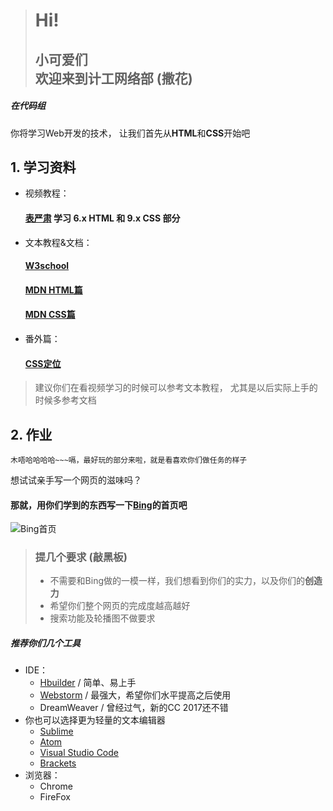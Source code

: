 > # Hi!
> ## 小可爱们<br/>欢迎来到计工网络部 (撒花)

##### 在代码组
你将学习Web开发的技术，
让我们首先从**HTML**和**CSS**开始吧

## 1. 学习资料

  * 视频教程：

    #### [表严肃](http://biaoyansu.com/i/659302545131) 学习 6.x HTML 和 9.x CSS 部分<br/>
   * 文本教程&文档：

     #### [W3school](http://www.w3school.com.cn/)
     #### [MDN HTML篇](https://developer.mozilla.org/zh-CN/docs/Web/Guide/HTML/Introduction)
     #### [MDN CSS篇](https://developer.mozilla.org/zh-CN/docs/Web/Guide/CSS/Getting_started)
   * 番外篇：
     #### [CSS定位](https://www.w3cplus.com/css/learn-css-layout.html)

> 建议你们在看视频学习的时候可以参考文本教程，
> 尤其是以后实际上手的时候多参考文档

## 2. 作业
`木唔哈哈哈哈~~~嗝，最好玩的部分来啦，就是看喜欢你们做任务的样子`

想试试亲手写一个网页的滋味吗？
#### 那就，用你们学到的东西写一下[__Bing__](http://cn.bing.com/)的首页吧

![Bing首页](http://upload-images.jianshu.io/upload_images/6078185-e67cf5de798e933b.png?imageMogr2/auto-orient/strip%7CimageView2/2/w/1240)
> ### 提几个要求 (敲黑板) 
> * 不需要和Bing做的一模一样，我们想看到你们的实力，以及你们的**创造力**
> * 希望你们整个网页的完成度越高越好
> * 搜索功能及轮播图不做要求

##### 推荐你们几个工具
* IDE：
    * [Hbuilder](https://www.dcloud.io/) / 简单、易上手
    * [Webstorm](https://www.jetbrains.com/webstorm/) / 最强大，希望你们水平提高之后使用
    * DreamWeaver / 曾经过气，新的CC 2017还不错
* 你也可以选择更为轻量的文本编辑器
    * [Sublime](https://www.sublimetext.com/3)
    * [Atom](https://atom.io/)
    * [Visual Studio Code](https://code.visualstudio.com/download)
    * [Brackets](http://brackets.io/index.html)
* 浏览器：
    * Chrome
    * FireFox